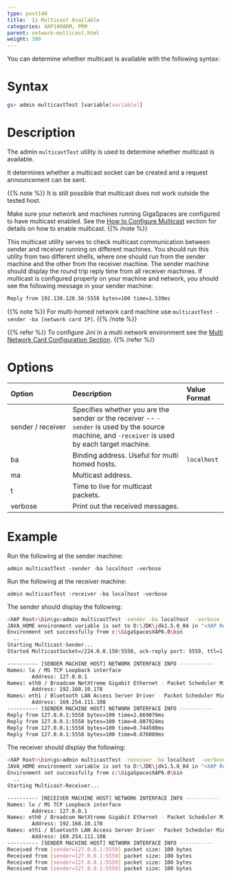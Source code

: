```yaml
---
type: post140
title:  Is Multicast Available
categories: XAP140ADM, PRM
parent: network-multicast.html
weight: 300
---
```




You can determine whether multicast is available with the following syntax:

# Syntax

```bash
gs> admin multicastTest [variable[variable]]
```

# Description

The admin `multicastTest` utility is used to determine whether multicast is available.

It determines whether a multicast socket can be created and a request announcement can be sent.

{{% note %}}
It is still possible that multicast does not work outside the tested host.

Make sure your network and machines running GigaSpaces are configured to have multicast enabled.
See the [How to Configure Multicast](./network-multicast.html) section for details on how to enable multicast.
{{% /note %}}

This multicast utility serves to check multicast communication between sender and receiver running on different machines. You should run this utility from two different shells, where one should run from the sender machine and the other from the receiver machine. The sender machine should display the round trip reply time from all receiver machines. If multicast is configured properly on your machine and network, you should see the following message in your sender machine:

```bash
Reply from 192.138.120.56:5558 bytes=100 time=1.539ms
```

{{% note %}}
For multi-homed network card machine use `multicastTest -sender -ba [network card IP]`.
{{% /note %}}

{{% refer %}}
To configure Jini in a multi network environment see the [Multi Network Card Configuration Section](./network-multi-nic.html).
{{% /refer %}}

# Options


| Option | Description | Value Format |
|:-------|:------------|:-------------|
| <nobr>sender / receiver<nobr> | Specifies whether you are the sender or the receiver -- `-sender` is used by the source machine, and `-receiver` is used by each target machine. | |
| ba | Binding address. Useful for multi homed hosts. | `localhost` |
| ma | Multicast address. | |
| t | Time to live for multicast packets. | |
| verbose | Print out the received messages. | |

# Example

Run the following at the sender machine:

    admin multicastTest -sender -ba localhost -verbose

Run the following at the receiver machine:

    admin multicastTest -receiver -ba localhost -verbose

The sender should display the following:


```bash
<XAP Root>\bin\gs>admin multicastTest -sender -ba localhost  -verbose
JAVA_HOME environment variable is set to D:\JDK\jdk1.5.0_04 in "<XAP Root>\bin\setenv.bat"
Environment set successfully from c:\GigaSpacesXAP6.0\bin
  ..
Starting Multicast-Sender...
Started MulticastSocket=/224.0.0.150:5558, ack-reply port: 5559, ttl=1, bind interface=/127.0.0.1, eventSize=100

---------- [SENDER MACHINE HOST] NETWORK INTERFACE INFO -----------
Names: lo / MS TCP Loopback interface
        Address: 127.0.0.1
Names: eth0 / Broadcom NetXtreme Gigabit Ethernet - Packet Scheduler Miniport
        Address: 192.168.10.178
Names: eth1 / Bluetooth LAN Access Server Driver - Packet Scheduler Miniport
        Address: 169.254.111.108
---------- [SENDER MACHINE HOST] NETWORK INTERFACE INFO -----------
Reply from 127.0.0.1:5558 bytes=100 time=2.869079ms
Reply from 127.0.0.1:5558 bytes=100 time=0.807924ms
Reply from 127.0.0.1:5558 bytes=100 time=0.744508ms
Reply from 127.0.0.1:5558 bytes=100 time=0.876089ms
```

The receiver should display the following:


```bash
<XAP Root>\bin\gs>admin multicastTest -receiver -ba localhost  -verbose
JAVA_HOME environment variable is set to D:\JDK\jdk1.5.0_04 in "<XAP Root>\bin\setenv.bat"
Environment set successfully from c:\GigaSpacesXAP6.0\bin
  ..
Starting Multicast-Receiver...

---------- [RECEIVER MACHINE HOST] NETWORK INTERFACE INFO -----------
Names: lo / MS TCP Loopback interface
        Address: 127.0.0.1
Names: eth0 / Broadcom NetXtreme Gigabit Ethernet - Packet Scheduler Miniport
        Address: 192.168.10.178
Names: eth1 / Bluetooth LAN Access Server Driver - Packet Scheduler Miniport
        Address: 169.254.111.108
---------- [SENDER MACHINE HOST] NETWORK INTERFACE INFO -----------
Received from [sender=127.0.0.1:5559] packet size: 100 bytes
Received from [sender=127.0.0.1:5559] packet size: 100 bytes
Received from [sender=127.0.0.1:5559] packet size: 100 bytes
Received from [sender=127.0.0.1:5559] packet size: 100 bytes
```
